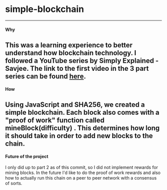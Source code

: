# simple-blockchain
---
#### Why
This was a learning experience to better understand how blockchain technology. I followed a YouTube series by Simply Explained - Savjee. The link to the first video in the 3 part series can be found [here](https://www.youtube.com/watch?v=zVqczFZr124).
---
#### How
Using JavaScript and SHA256, we created a simple blockchain. Each block also comes with a "proof of work" function called __mineBlock(difficulty)__ . This determines how long it should take in order to add new blocks to the chain.
---
#### Future of the project
I only did up to part 2 as of this commit, so I did not implement rewards for mining blocks.  In the future I'd like to do the proof of work rewards and also how to actually run this chain on a peer to peer network with a consensus of sorts.
